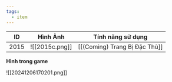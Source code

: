 ```yaml
---
tags:
  - item
---
```


| ID   | Hình Ảnh       | Tính năng sử dụng             |
| ---- | -------------- | ----------------------------- |
| 2015 | ![[2015c.png]] | [[(Coming) Trang Bị Đặc Thù]] |
**Hình trong game**

![[20241206170201.png]]
